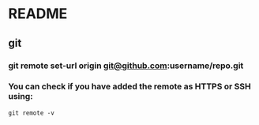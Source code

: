 # README
## git
### git remote set-url origin git@github.com:username/repo.git
### You can check if you have added the remote as HTTPS or SSH using:
```
git remote -v
```
